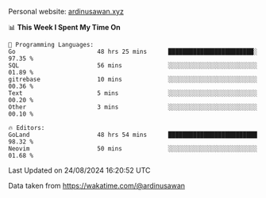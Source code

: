 Personal website: [ardinusawan.xyz](https://ardinusawan.xyz)

<!--START_SECTION:waka-->
📊 **This Week I Spent My Time On** 

```text
💬 Programming Languages: 
Go                       48 hrs 25 mins      ████████████████████████░   97.35 % 
SQL                      56 mins             ░░░░░░░░░░░░░░░░░░░░░░░░░   01.89 % 
gitrebase                10 mins             ░░░░░░░░░░░░░░░░░░░░░░░░░   00.36 % 
Text                     5 mins              ░░░░░░░░░░░░░░░░░░░░░░░░░   00.20 % 
Other                    3 mins              ░░░░░░░░░░░░░░░░░░░░░░░░░   00.10 % 

🔥 Editors: 
GoLand                   48 hrs 54 mins      █████████████████████████   98.32 % 
Neovim                   50 mins             ░░░░░░░░░░░░░░░░░░░░░░░░░   01.68 % 
```


 Last Updated on 24/08/2024 16:20:52 UTC
<!--END_SECTION:waka-->
Data taken from https://wakatime.com/@ardinusawan
